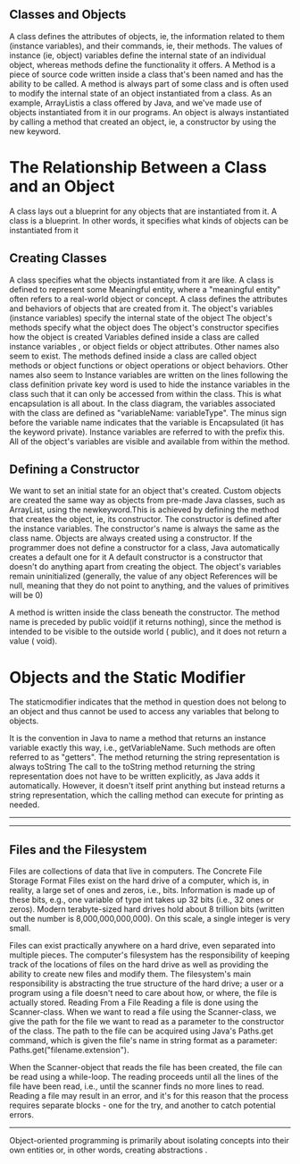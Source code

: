 ## Classes and Objects
A class defines the attributes of objects, ie, the information related to them (instance variables), and their commands, ie, their methods. The values of instance (ie, object) variables define the internal state of an individual object, whereas methods define the functionality it offers.
A Method is a piece of source code written inside a class that's been named and has the ability to be called. A method is always part of some class and is often used to modify the internal state of an object instantiated from a class.
As an example, ArrayListis a class offered by Java, and we've made use of objects instantiated from it in our programs. An object is always instantiated by calling a method that created an object, ie, a constructor by using the new keyword.

# The Relationship Between a Class and an Object
A class lays out a blueprint for any objects that are instantiated from it. A class is a blueprint. In other words, it specifies what kinds of objects can be instantiated from it

## Creating Classes
A class specifies what the objects instantiated from it are like.
A class is defined to represent some Meaningful entity, where a "meaningful entity" often refers to a real-world object or concept.
A class defines the attributes and behaviors of objects that are created from it.
The object's variables (instance variables) specify the internal state of the object
The object's methods specify what the object does
The object's constructor specifies how the object is created
Variables defined inside a class are called instance variables , or object fields or object attributes. Other names also seem to exist.
The methods defined inside a class are called object methods or object functions or object operations or object behaviors. Other names also seem to 
Instance variables are written on the lines following the class definition
private key word is used to hide the instance variables in the class such that it can only be accessed from within the class. This is what encapsulation is all about.
In the class diagram, the variables associated with the class are defined as "variableName: variableType". The minus sign before the variable name indicates that the variable is Encapsulated (it has the keyword private).
Instance variables are referred to with the prefix this. All of the object's variables are visible and available from within the method.

## Defining a Constructor
We want to set an initial state for an object that's created. Custom objects are created the same way as objects from pre-made Java classes, such as ArrayList, using the newkeyword.This is achieved by defining the method that creates the object, ie, its constructor. The constructor is defined after the instance variables. 
The constructor's name is always the same as the class name.
Objects are always created using a constructor.
If the programmer does not define a constructor for a class, Java automatically creates a default one for it
A default constructor is a constructor that doesn't do anything apart from creating the object. The object's variables remain uninitialized (generally, the value of any object References will be null, meaning that they do not point to anything, and the values of primitives will be 0)

A method is written inside the class beneath the constructor. The method name is preceded by public void(if it returns nothing), since the method is intended to be visible to the outside world ( public), and it does not return a value ( void).

# Objects and the Static Modifier
The staticmodifier indicates that the method in question does not belong to an object and thus cannot be used to access any variables that belong to objects.

It is the convention in Java to name a method that returns an instance variable exactly this way, i.e., getVariableName. Such methods are often referred to as "getters".
The method returning the string representation is always toString
The call to the toString method returning the string representation does not have to be written explicitly, as Java adds it automatically. However, it doesn't itself print anything but instead returns a string representation, which the calling method can execute for printing as needed.

______________________________________________________________________________________
_________________________________________________________________________________________________________

## Files and the Filesystem
Files are collections of data that live in computers. The Concrete File Storage Format
Files exist on the hard drive of a computer, which is, in reality, a large set of ones and zeros, i.e., bits. Information is made up of these bits, e.g., one variable of type int takes up 32 bits (i.e., 32 ones or zeros). Modern terabyte-sized hard drives hold about 8 trillion bits (written out the number is 8,000,000,000,000). On this scale, a single integer is very small.

Files can exist practically anywhere on a hard drive, even separated into multiple pieces. The computer's filesystem has the responsibility of keeping track of the locations of files on the hard drive as well as providing the ability to create new files and modify them. The filesystem's main responsibility is abstracting the true structure of the hard drive; a user or a program using a file doesn't need to care about how, or where, the file is actually stored.
Reading From a File
Reading a file is done using the Scanner-class. When we want to read a file using the Scanner-class, we give the path for the file we want to read as a parameter to the constructor of the class. The path to the file can be acquired using Java's Paths.get command, which is given the file's name in string format as a parameter: Paths.get("filename.extension").

When the Scanner-object that reads the file has been created, the file can be read using a while-loop. The reading proceeds until all the lines of the file have been read, i.e., until the scanner finds no more lines to read. Reading a file may result in an error, and it's for this reason that the process requires separate blocks - one for the try, and another to catch potential errors.

-----------------------------------------

Object-oriented programming is primarily about isolating concepts into their own entities or, in other words, creating abstractions .